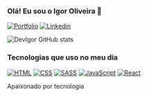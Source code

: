### Olá! Eu sou o Igor Oliveira 👋

[![Portfolio](	https://img.shields.io/website?label=DevIgor.com&url=https://devigor.vercel.app/)](https://devigor.vercel.app)
[![Linkedin](https://img.shields.io/badge/LinkedIn-0077B5?style=for-the-badge&logo=linkedin&logoColor=white)](https://www.linkedin.com/in/igor-oliveira-00976b235/)



![DevIgor GitHub stats](https://github-readme-stats.vercel.app/api?username=igoroliveira03&show_icons=true&theme=dracula)

### Tecnologias que uso no meu dia

[![HTML](https://img.shields.io/badge/HTML-239120?style=for-the-badge&logo=html5&logoColor=white)]()
[![CSS](https://img.shields.io/badge/CSS-239120?&style=for-the-badge&logo=css3&logoColor=white)]()
[![SASS](https://img.shields.io/badge/Sass-CC6699?style=for-the-badge&logo=sass&logoColor=white)]()
[![JavaScript](	https://img.shields.io/badge/JavaScript-323330?style=for-the-badge&logo=javascript&logoColor=F7DF1E)]()
[![React](https://img.shields.io/badge/React-20232A?style=for-the-badge&logo=react&logoColor=61DAFB)]()

Apaixonado por tecnologia
